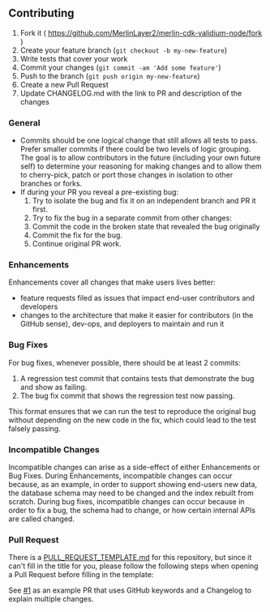 ## Contributing

1. Fork it ( <https://github.com/MerlinLayer2/merlin-cdk-validium-node/fork> )
2. Create your feature branch (`git checkout -b my-new-feature`)
3. Write tests that cover your work
4. Commit your changes (`git commit -am 'Add some feature'`)
5. Push to the branch (`git push origin my-new-feature`)
6. Create a new Pull Request
7. Update CHANGELOG.md with the link to PR and description of the changes

### General

* Commits should be one logical change that still allows all tests to pass. Prefer smaller commits if there could be two
  levels of logic grouping. The goal is to allow contributors in the future (including your own future self) to
  determine your reasoning for making changes and to allow them to cherry-pick, patch or port those changes in isolation
  to other branches or forks.
* If during your PR you reveal a pre-existing bug:
    1. Try to isolate the bug and fix it on an independent branch and PR it first.
    2. Try to fix the bug in a separate commit from other changes:
    1. Commit the code in the broken state that revealed the bug originally
    2. Commit the fix for the bug.
    3. Continue original PR work.

### Enhancements

Enhancements cover all changes that make users lives better:

* feature requests filed as issues that impact end-user contributors and developers
* changes to the architecture that make it easier for contributors (in the GitHub sense), dev-ops, and deployers to maintain and run it

### Bug Fixes

For bug fixes, whenever possible, there should be at least 2 commits:

1. A regression test commit that contains tests that demonstrate the bug and show as failing.
2. The bug fix commit that shows the regression test now passing.

This format ensures that we can run the test to reproduce the original bug without depending on the new code in the fix,
which could lead to the test falsely passing.

### Incompatible Changes

Incompatible changes can arise as a side-effect of either Enhancements or Bug Fixes. During Enhancements, incompatible
changes can occur because, as an example, in order to support showing end-users new data, the database schema may need
to be changed and the index rebuilt from scratch. During bug fixes, incompatible changes can occur because in order to
fix a bug, the schema had to change, or how certain internal APIs are called changed.

### Pull Request

There is a [PULL_REQUEST_TEMPLATE.md](PULL_REQUEST_TEMPLATE.md) for this repository, but since it can't fill in the
title for you, please follow the following steps when opening a Pull Request before filling in the template:

See [#1](https://github.com/MerlinLayer2/merlin-cdk-validium-node/pull/1) as an example PR that uses GitHub keywords and a Changelog to explain multiple changes.
